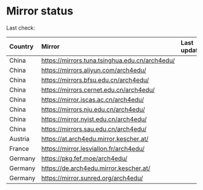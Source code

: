 <script src="./time.js"></script>
# Mirror status
Last check: <script type="text/javascript">localize(1740251790.8901827);</script>

|Country|Mirror|Last update|
|:------|:-----|:----------|
|China|https://mirrors.tuna.tsinghua.edu.cn/arch4edu/|<script type="text/javascript">localize(1740249373);</script>|
|China|https://mirrors.aliyun.com/arch4edu/|<script type="text/javascript">localize(1740206607);</script>|
|China|https://mirrors.bfsu.edu.cn/arch4edu/|<script type="text/javascript">localize(1740206607);</script>|
|China|https://mirrors.cernet.edu.cn/arch4edu/|<script type="text/javascript">localize(1740249373);</script>|
|China|https://mirror.iscas.ac.cn/arch4edu/|<script type="text/javascript">localize(1740206607);</script>|
|China|https://mirrors.nju.edu.cn/arch4edu/|<script type="text/javascript">localize(1740120057);</script>|
|China|https://mirror.nyist.edu.cn/arch4edu/|<script type="text/javascript">localize(1740206607);</script>|
|China|https://mirrors.sau.edu.cn/arch4edu/|<script type="text/javascript">localize(1731653531);</script>|
|Austria|https://at.arch4edu.mirror.kescher.at/|<script type="text/javascript">localize(1740206607);</script>|
|France|https://mirror.lesviallon.fr/arch4edu/|<script type="text/javascript">localize(1740206607);</script>|
|Germany|https://pkg.fef.moe/arch4edu/|<script type="text/javascript">localize(1740206607);</script>|
|Germany|https://de.arch4edu.mirror.kescher.at/|<script type="text/javascript">localize(1740206607);</script>|
|Germany|https://mirror.sunred.org/arch4edu/|<script type="text/javascript">localize(1740206607);</script>|

<script src="./tablefilter/tablefilter.js"></script>
<script src="./table.js"></script>